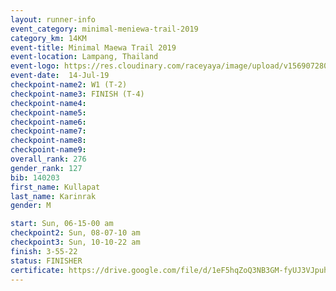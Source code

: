 ```yaml
---
layout: runner-info 
event_category: minimal-meniewa-trail-2019 
category_km: 14KM 
event-title: Minimal Maewa Trail 2019 
event-location: Lampang, Thailand 
event-logo: https://res.cloudinary.com/raceyaya/image/upload/v1569072805/logo/minimal-trail_ktnvsp.jpg 
event-date:  14-Jul-19 
checkpoint-name2: W1 (T-2) 
checkpoint-name3: FINISH (T-4) 
checkpoint-name4: 
checkpoint-name5: 
checkpoint-name6: 
checkpoint-name7: 
checkpoint-name8: 
checkpoint-name9: 
overall_rank: 276
gender_rank: 127
bib: 140203
first_name: Kullapat
last_name: Karinrak
gender: M

start: Sun, 06-15-00 am
checkpoint2: Sun, 08-07-10 am
checkpoint3: Sun, 10-10-22 am
finish: 3-55-22
status: FINISHER
certificate: https://drive.google.com/file/d/1eF5hqZoQ3NB3GM-fyUJ3VJpuhXwzYcXS/view?usp=sharing
---
```

